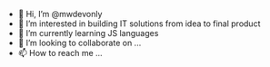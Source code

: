 - 👋 Hi, I’m @mwdevonly
- 👀 I’m interested in building IT solutions from idea to final product
- 🌱 I’m currently learning JS languages
- 💞️ I’m looking to collaborate on ...
- 📫 How to reach me ...

<!---
mwdevonly/mwdevonly is a ✨ special ✨ repository because its `README.md` (this file) appears on your GitHub profile.
You can click the Preview link to take a look at your changes.
--->
